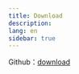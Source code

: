 ```yaml
---
title: Download
description: 
lang: en
sidebar: true
---
```



Github：<a href="https://github.com/TIE-Tech/tie-docs" target="_blank">download</a> <br>
